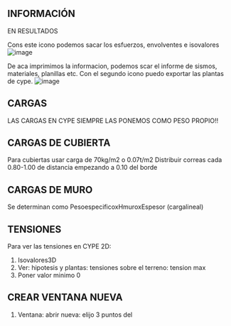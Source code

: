 ## INFORMACIÓN 
EN RESULTADOS

Cons este icono podemos sacar los esfuerzos, envolventes e isovalores
![image](https://github.com/miligalarza/FUNDAMENTA-ING/assets/143607366/22a13123-7323-4ef3-b1fe-1f3fd3437cdc)

De aca imprimimos la informacion, podemos scar el informe de sismos, materiales, planillas etc. Con el segundo icono puedo exportar las plantas de cype.
![image](https://github.com/miligalarza/FUNDAMENTA-ING/assets/143607366/dd978ec9-d8cb-4288-9787-fc2eca29b623)


## CARGAS
LAS CARGAS EN CYPE SIEMPRE LAS PONEMOS COMO PESO PROPIO!!

## CARGAS DE CUBIERTA
Para cubiertas usar carga de 70kg/m2 o 0.07t/m2
Distribuir correas cada 0.80-1.00 de distancia empezando a 0.10 del borde

## CARGAS DE MURO
Se determinan como PesoespecificoxHmuroxEspesor (cargalineal)

## TENSIONES 
Para ver las tensiones en CYPE 2D:
 1. Isovalores3D
 3. Ver: hipotesis y plantas: tensiones sobre el terreno: tension max
 4. Poner valor minimo 0

## CREAR VENTANA NUEVA
 1. Ventana: abrir nueva: elijo 3 puntos del 
